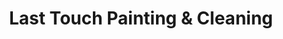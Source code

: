 ---
title: "Last Touch Painting & Cleaning"
url: /spirit-lake/last-touch-painting-and-cleaning/
shop: paint
---